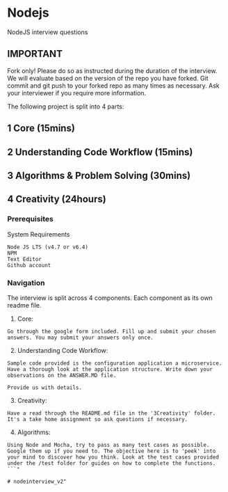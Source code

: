 # Nodejs
NodeJS interview questions

## IMPORTANT
Fork only! Please do so as instructed during the duration of the interview. We will evaluate based on the version of the repo you have forked. Git commit and git push to your forked repo as many times as necessary. Ask your interviewer if you require more information.

The following project is split into 4 parts:

 
## 1 Core (15mins)
## 2 Understanding Code Workflow (15mins)
## 3 Algorithms & Problem Solving (30mins)
## 4 Creativity (24hours)

### Prerequisites

System Requirements

```
Node JS LTS (v4.7 or v6.4)
NPM
Text Editor
Github account
```

### Navigation

The interview is split across 4 components. Each component as its own readme file.

1. Core:

```
Go through the google form included. Fill up and submit your chosen answers. You may submit your answers only once. 
```

2. Understanding Code Workflow:

```
Sample code provided is the configuration application a microservice. Have a thorough look at the application structure. Write down your observations on the ANSWER.MD file.

Provide us with details. 
```

3. Creativity:

```
Have a read through the README.md file in the '3Creativity' folder. It's a take home assignment so ask questions if necessary.
```

4. Algorithms:

```
Using Node and Mocha, try to pass as many test cases as possible. Google them up if you need to. The objective here is to 'peek' into your mind to discover how you think. Look at the test cases provided under the /test folder for guides on how to complete the functions. 
```"

# nodeinterview_v2" 
